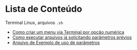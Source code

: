 # Lista de Conteúdo

Terminal Linux, arquivos `.sh`
- [Como criar um menu via Terminal por opção numérica](../BASES%20DE%20INTERNET/MenuNumerico.sh)
- [Como executar arquivos já solicitando parâmetros prévios](../BASES%20DE%20INTERNET/Parametros.sh)
- [Arquivo de Exemplo de uso de parâmetros](../BASES%20DE%20INTERNET/ParametrosExemplo.sh)

